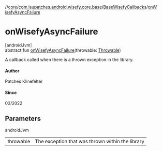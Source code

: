 //[core](../../../index.md)/[com.isupatches.android.wisefy.core.base](../index.md)/[BaseWisefyCallbacks](index.md)/[onWisefyAsyncFailure](on-wisefy-async-failure.md)

# onWisefyAsyncFailure

[androidJvm]\
abstract fun [onWisefyAsyncFailure](on-wisefy-async-failure.md)(throwable: [Throwable](https://kotlinlang.org/api/latest/jvm/stdlib/kotlin/-throwable/index.html))

A callback called when there is a thrown exception in the library.

#### Author

Patches Klinefelter

#### Since

03/2022

## Parameters

androidJvm

| | |
|---|---|
| throwable | The exception that was thrown within the library |
